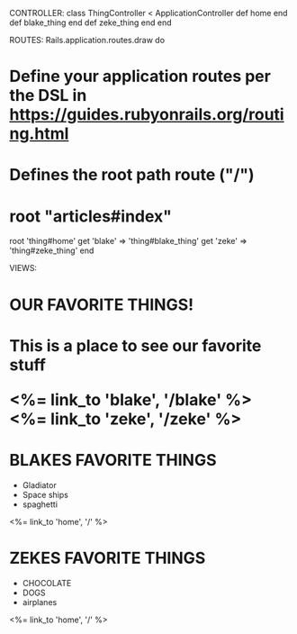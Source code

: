 CONTROLLER:
class ThingController < ApplicationController
    def home
    end
    def blake_thing
    end
    def zeke_thing
    end
end

ROUTES: 
Rails.application.routes.draw do
  # Define your application routes per the DSL in https://guides.rubyonrails.org/routing.html

  # Defines the root path route ("/")
  # root "articles#index"

  root 'thing#home'
  get 'blake' => 'thing#blake_thing'
  get 'zeke' => 'thing#zeke_thing'
end

VIEWS: 
<h1>OUR FAVORITE THINGS!<h1>
<p>This is a place to see our favorite stuff</p>
<%= link_to 'blake', '/blake' %>
<%= link_to 'zeke', '/zeke' %>

<h1>BLAKES FAVORITE THINGS</h1>
<ul>
    <li>Gladiator</li>
    <li>Space ships</li>
    <li>spaghetti</li>
</ul>
<%= link_to 'home', '/' %>

<h1>ZEKES FAVORITE THINGS</h1>
<ul>
    <li>CHOCOLATE</li>
    <li>DOGS</li>
    <li>airplanes</li>
</ul>
<%= link_to 'home', '/' %>